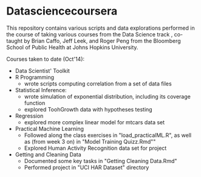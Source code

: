 Datasciencecoursera
===================

This repository contains various scripts and data explorations performed in the course of taking various courses from the Data Science track , co-taught by Brian Caffo, Jeff Leek, and Roger Peng from the Bloomberg School of Public Health at Johns Hopkins University.

Courses taken to date (Oct'14):
- Data Scientist' Toolkit
- R Programming
  * wrote scripts computing correlation from a set of data files
- Statistical Inference:
  * wrote simulation of exponential distribution, including its coverage function
  * explored ToohGrowth data with hypotheses testing
- Regression
  * explored more complex linear model for mtcars data set
- Practical Machine Learning
  * Followed along the class exercises in "load_practicalML.R", as well as (from week 3 on) in "Model Training Quizz.Rmd""
  * Explored Human Activity Recognition data set for project
- Getting and Cleaning Data
  * Documented some key tasks in "Getting Cleaning Data.Rmd"
  * Performed project in "UCI HAR Dataset" directory